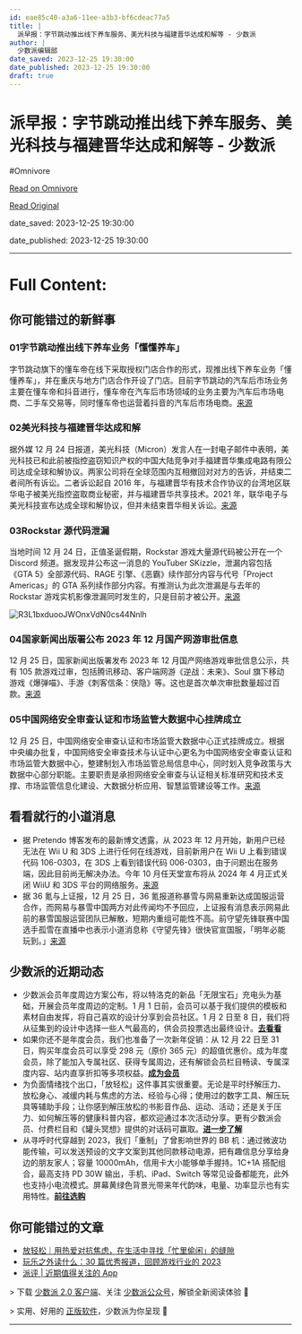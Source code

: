 ```yaml
---
id: eae85c40-a3a6-11ee-a3b3-bf6cdeac77a5
title: |
  派早报：字节跳动推出线下养车服务、美光科技与福建晋华达成和解等 - 少数派
author: |
  少数派编辑部
date_saved: 2023-12-25 19:30:00
date_published: 2023-12-25 19:30:00
draft: true
---
```


# 派早报：字节跳动推出线下养车服务、美光科技与福建晋华达成和解等 - 少数派
#Omnivore

[Read on Omnivore](https://omnivore.app/me/-18ca45fa01d)

[Read Original](https://sspai.com/post/85354)

date_saved: 2023-12-25 19:30:00

date_published: 2023-12-25 19:30:00

--- 

# Full Content: 

## 你可能错过的新鲜事

### 01字节跳动推出线下养车业务「懂懂养车」

字节跳动旗下的懂车帝在线下采取授权门店合作的形式，现推出线下养车业务「懂懂养车」，并在重庆与地方门店合作开设了门店。目前字节跳动的汽车后市场业务主要在懂车帝和抖音进行，懂车帝在汽车后市场领域的业务主要为汽车后市场电商、二手车交易等，同时懂车帝也运营着抖音的汽车后市场电商。[来源](https://www.ithome.com/0/741/323.htm)

### 02美光科技与福建晋华达成和解

据外媒 12 月 24 日报道，美光科技（Micron）发言人在一封电子邮件中表明，美光科技已和此前被指控盗窃知识产权的中国大陆竞争对手福建晋华集成电路有限公司达成全球和解协议。两家公司将在全球范围内互相撤回对对方的告诉，并结束二者间所有诉讼。二者诉讼起自 2016 年，与福建晋华有技术合作协议的台湾地区联华电子被美光指控盗取商业秘密，并与福建晋华共享技术。2021 年，联华电子与美光科技宣布达成全球和解协议，但并未结束晋华相关诉讼。[来源](https://sspai.com/link?target=https%3A%2F%2Fwww.cankaoxiaoxi.com%2F%23%2FdetailsPage%2Fzhongguo%2Fc9ce49438e3f4f07833931a4e19f177f%2F1%2F2023-12-25%252011%3A52%3FchildrenAlias%3Dzhongguo)

### 03Rockstar 源代码泄漏

当地时间 12 月 24 日，正值圣诞假期，Rockstar 游戏大量源代码被公开在一个 Discord 频道。据发现并公布这一消息的 YouTuber SKizzle，泄漏内容包括《GTA 5》全部源代码、RAGE 引擎、《恶霸》续作部分内容与代号「Project Americas」的 GTA 系列续作部分内容。有推测认为此次泄漏是与去年的 Rockstar 游戏实机影像泄漏同时发生的，只是目前才被公开。[来源](https://sspai.com/link?target=https%3A%2F%2Fwww.sportskeeda.com%2Fgta%2Fnews-gta-5-source-code-leaks-online-giving-rockstar-huge-blow-christmas-report)

![R3L1bxduooJWOnxVdN0cs44Nnlh](https://proxy-prod.omnivore-image-cache.app/0x0,sm2O6OSwRnfbJlumsgdT8aAlA_56G1IaYcRmxjgwHdmI/https://cdn.sspai.com/editor/u_/cm4qe7tb34tack59cc70?imageView2/2/w/1120/q/90/interlace/1/ignore-error/1)

### 04国家新闻出版署公布 2023 年 12 月国产网游审批信息

12 月 25 日，国家新闻出版署发布 2023 年 12 月国产网络游戏审批信息公示，共有 105 款游戏过审，包括腾讯移动、客户端网游《逆战：未来》、Soul 旗下移动游戏《爆弹喵》、手游《刺客信条：侠隐》等。这也是首次单次审批数量超过百款。[来源](https://www.nppa.gov.cn/bsfw/jggs/yxspjg/gcwlyxspxx/202312/t20231224%5F823643.html)

### 05中国网络安全审查认证和市场监管大数据中心挂牌成立

12 月 25 日，中国网络安全审查认证和市场监管大数据中心正式挂牌成立。根据中央编办批复，中国网络安全审查技术与认证中心更名为中国网络安全审查认证和市场监管大数据中心，整建制划入市场监管总局信息中心，同时划入竞争政策与大数据中心部分职能。主要职责是承担网络安全审查与认证相关标准研究和技术支撑、市场监管信息化建设、大数据分析应用、智慧监管建设等工作。[来源](https://www.samr.gov.cn/xw/zj/art/2023/art%5F337ccedd5f69451d8828bc7250d8f733.html)

## 看看就行的小道消息

* 据 Pretendo 博客发布的最新博文透露，从 2023 年 12 月开始，新用户已经无法在 Wii U 和 3DS 上进行任何在线游戏，目前新用户在 Wii U 上看到错误代码 106-0303，在 3DS 上看到错误代码 006-0303，由于问题出在服务端，因此目前尚无解决办法。今年 10 月任天堂宣布将从 2024 年 4 月正式关闭 WiiU 和 3DS 平台的网络服务。[来源](https://sspai.com/link?target=https%3A%2F%2Fhot.cnbeta.com.tw%2Farticles%2Fgame%2F1406693.htm)
* 据 36 氪与上证报，12 月 25 日，36 氪报道称暴雪与网易重新达成国服运营合作，而网易与暴雪中国两方对此传闻均不予回应，上证报有消息表示网易此前的暴雪国服运营团队已解散，短期内重组可能性不高。前守望先锋联赛中国选手孤雪在直播中也表示小道消息称《守望先锋》很快官宣国服，「明年必能玩到。」[来源](https://sspai.com/link?target=https%3A%2F%2Fnews.cnstock.com%2Fnews%2Cbwkx-202312-5168380.htm)

## 少数派的近期动态

* 少数派会员年度周边方案公布，将以特洛克的新品「无限宝石」充电头为基础，开展会员年度周边的定制。1 月 1 日前，会员可以基于我们提供的模板和素材自由发挥，将自己喜欢的设计分享到会员社区。1 月 2 日至 8 日，我们将从征集到的设计中选择一些人气最高的，供会员投票选出最终设计。[**去看看**](https://sspai.com/prime/story/member-merch-design-2023)
* 如果你还不是年度会员，我们也准备了一次新年促销：从 12 月 22 日至 31 日，购买年度会员可以享受 298 元（原价 365 元）的超值优惠价。成为年度会员，除了能加入专属社区、获得专属周边，还有解锁会员栏目畅读、专属深度内容、站内直享折扣等多项权益。[**成为会员**](https://sspai.com/prime/explore)
* 为负面情绪找个出口，「放轻松」这件事其实很重要。无论是平时纾解压力、放松身心、减缓内耗与焦虑的方法、经验与心得；使用过的数字工具、解压玩具等辅助手段；让你感到解压放松的书影音作品、运动、活动；还是关于压力、如何解压等的健康科普内容，都欢迎通过本次活动分享。更有少数派会员、付费栏目和《罐头冥想》提供的对话码可赢取。[**进一步了解**](https://sspai.com/post/84979)
* 从寻呼时代穿越到 2023，我们「重制」了曾影响世界的 BB 机：通过微波功能传输，可以发送预设的文字文案到其他同款移动电源，把有趣信息分享给身边的朋友家人；容量 10000mAh，信用卡大小能够单手握持。1C+1A 搭配组合，最高支持 PD 30W 输出，手机、iPad、Switch 等常见设备都能充，此外也支持小电流模式。屏幕黄绿色背景光带来年代韵味，电量、功率显示也有实用特性。[**前往选购**](https://sspai.com/post/85047)

## 你可能错过的文章

* [放轻松｜用热爱对抗焦虑，在生活中寻找「忙里偷闲」的缝隙](https://sspai.com/post/85247)
* [玩乐之外读什么：30 篇优秀报道，回顾游戏行业的 2023](https://sspai.com/post/85315)
* [派评 | 近期值得关注的 App](https://sspai.com/post/85340)

\> 下载 [少数派 2.0 客户端](https://sspai.com/page/client)、关注 [少数派公众号](https://sspai.com/s/J71e)，解锁全新阅读体验 📰

\> 实用、好用的 [正版软件](https://sspai.com/mall)，少数派为你呈现 🚀

---

